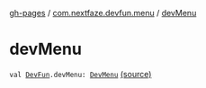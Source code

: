 [gh-pages](../index.md) / [com.nextfaze.devfun.menu](index.md) / [devMenu](./dev-menu.md)

# devMenu

`val `[`DevFun`](../com.nextfaze.devfun.core/-dev-fun/index.md)`.devMenu: `[`DevMenu`](-dev-menu/index.md) [(source)](https://github.com/NextFaze/dev-fun/tree/master/devfun-menu/src/main/java/com/nextfaze/devfun/menu/DeveloperMenu.kt#L94)